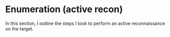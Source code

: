 # Enumeration (active recon)

In this section, I outline the steps I took to perform an active reconnaissance on the target.

